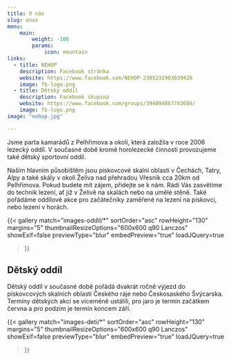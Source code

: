 ```yaml
---
title: O nás
slug: onas
menu:
    main:
        weight: -100
        params:
            icon: mountain
links:
  - title: NEHOP
    description: Facebook stránka
    website: https://www.facebook.com/NEHOP-2305231903039428
    image: fb-logo.png
  - title: Dětský oddíl
    description: Facebook skupina
    website: https://www.facebook.com/groups/394094867743686/
    image: fb-logo.png
image: "nehop.jpg"

---
```


Jsme parta kamarádů z Pelhřimova a okolí, která založila v roce 2006 lezecký oddíl. V současné době kromě horolezecké činnosti provozujeme také dětský sportovní oddíl.

Naším hlavním působištěm jsou pískovcové skalní oblasti v Čechách, Tatry, Alpy a také skály v okolí Želiva nad přehradou Vřesník cca 20km od Pelhřimova. Pokud budete mít zájem, přidejte se k nám. Rádi Vás zasvětíme do technik lezení, ať již v Želivě na skalách nebo na umělé stěně. Také pořádáme oddílové akce pro začátečníky zaměřené na lezení na pískovci, nebo lezení v horách.

{{< gallery match="images-oddil/*"
    sortOrder="asc"
    rowHeight="130"
    margins="5"
    thumbnailResizeOptions="600x600 q90 Lanczos"
    showExif=false
    previewType="blur"
    embedPreview="true"
    loadJQuery=true
>}}


## Dětský oddíl

Dětský oddíl v současné době pořádá dvakrát ročně výjezd do pískovcových skalních oblastí Českého ráje nebo Českosaského Švýcarska. Termíny dětských akcí se víceméně ustálili, pro jaro je termín začátkem června a pro podzim je termín koncem září.

{{< gallery match="images-deti/*"
    sortOrder="asc"
    rowHeight="130"
    margins="5"
    thumbnailResizeOptions="600x600 q90 Lanczos"
    showExif=false
    previewType="blur"
    embedPreview="true"
    loadJQuery=true
>}}

